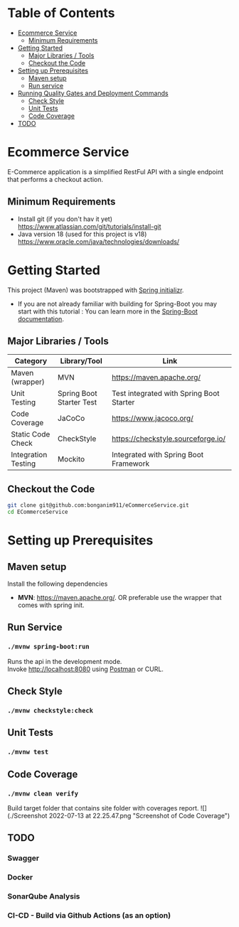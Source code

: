 Table of Contents
=================

* [Ecommerce Service](#ecommerce-Service)
    * [Minimum Requirements](#minimum-requirements)
* [Getting Started](#getting-started)
    * [Major Libraries / Tools](#major-libraries--tools)
    * [Checkout the Code](#checkout-the-code)
* [Setting up Prerequisites](#setting-up-prerequisites)
    * [Maven setup](#maven-setup)
    * [Run service](#run-service)
* [Running Quality Gates and Deployment Commands](#running-quality-gates-and-deployment-commands)
    * [Check Style](#checkstyle)
    * [Unit Tests](#unit-tests)
    * [Code Coverage](#code-coverage)
* [TODO](#todo)

# Ecommerce Service
E-Commerce application is a simplified RestFul API with a single endpoint that performs a checkout action.

## Minimum Requirements
- Install git (if you don't hav it yet) https://www.atlassian.com/git/tutorials/install-git
- Java version 18 (used for this project is v18) https://www.oracle.com/java/technologies/downloads/

# Getting Started
This project (Maven) was bootstrapped with [Spring initializr](https://start.spring.io/).

- If you are not already familiar with building for Spring-Boot you may start with this tutorial :
  You can learn more in the [Spring-Boot documentation](https://docs.spring.io/spring-boot/docs/current/reference/htmlsingle/).

## Major Libraries / Tools

| Category                        	  | Library/Tool   	         | Link                                                       	           |
|------------------------------------|--------------------------|------------------------------------------------------------------------|
| Maven (wrapper)                    | MVN                      | https://maven.apache.org/
| Unit Testing                       | Spring Boot Starter Test | Test integrated with Spring Boot Starter           	                   |
| Code Coverage                      | JaCoCo                   | https://www.jacoco.org/                                                |
| Static Code Check                  | CheckStyle               | https://checkstyle.sourceforge.io/                                     |
| Integration Testing              	 | Mockito         	        | Integrated with Spring Boot Framework                                	 |                                     	           |

## Checkout the Code

```bash
git clone git@github.com:bonganim911/eCommerceService.git
cd ECommerceService
```

# Setting up Prerequisites

## Maven setup

Install the following dependencies

- **MVN**: https://maven.apache.org/. OR preferable use the wrapper that comes with spring init.

## Run Service
### `./mvnw spring-boot:run`

Runs the api in the development mode.<br />
Invoke [http://localhost:8080](http://localhost:8080) using [Postman](https://www.postman.com/downloads/) or CURL.

## Check Style
### `./mvnw checkstyle:check`

## Unit Tests
### `./mvnw test`


## Code Coverage
### `./mvnw clean verify`
Build target folder that contains site folder with coverages report.
![](./Screenshot 2022-07-13 at 22.25.47.png "Screenshot of Code Coverage")


## TODO
### Swagger
### Docker
### SonarQube Analysis
### CI-CD - Build via Github Actions (as an option)
